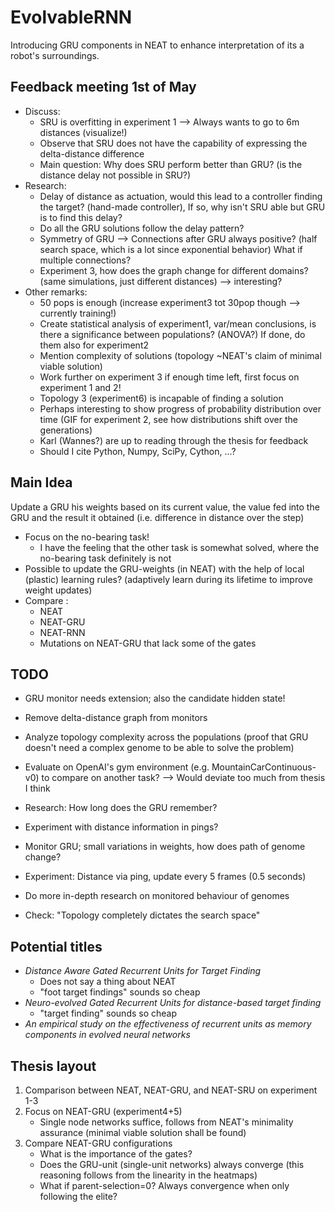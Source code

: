 # EvolvableRNN
Introducing GRU components in NEAT to enhance interpretation of its a robot's surroundings.


## Feedback meeting 1st of May

* Discuss:
    * SRU is overfitting in experiment 1 --> Always wants to go to 6m distances (visualize!)
    * Observe that SRU does not have the capability of expressing the delta-distance difference
    * Main question: Why does SRU perform better than GRU? (is the distance delay not possible in SRU?)
* Research:
    * Delay of distance as actuation, would this lead to a controller finding the target? (hand-made controller), 
        If so, why isn't SRU able but GRU is to find this delay?
    * Do all the GRU solutions follow the delay pattern?
    * Symmetry of GRU --> Connections after GRU always positive? (half search space, which is a lot since exponential behavior)
        What if multiple connections?
    * Experiment 3, how does the graph change for different domains? (same simulations, just different distances) --> interesting?
* Other remarks:
    * 50 pops is enough (increase experiment3 tot 30pop though --> currently training!)
    * Create statistical analysis of experiment1, var/mean conclusions, is there a significance between populations? (ANOVA?)
        If done, do them also for experiment2
    * Mention complexity of solutions (topology ~NEAT's claim of minimal viable solution)
    * Work further on experiment 3 if enough time left, first focus on experiment 1 and 2!
    * Topology 3 (experiment6) is incapable of finding a solution
    * Perhaps interesting to show progress of probability distribution over time (GIF for experiment 2, see how distributions shift over the generations)
    * Karl (Wannes?) are up to reading through the thesis for feedback 
    * Should I cite Python, Numpy, SciPy, Cython, ...?


## Main Idea

Update a GRU his weights based on its current value, the value fed into the GRU and the result it obtained (i.e. difference in distance over the step)

* Focus on the no-bearing task!
    * I have the feeling that the other task is somewhat solved, where the no-bearing task definitely is not
* Possible to update the GRU-weights (in NEAT) with the help of local (plastic) learning rules? (adaptively learn during its lifetime to improve weight updates)
* Compare :
    * NEAT
    * NEAT-GRU
    * NEAT-RNN
    * Mutations on NEAT-GRU that lack some of the gates



## TODO

* GRU monitor needs extension; also the candidate hidden state!

* Remove delta-distance graph from monitors

* Analyze topology complexity across the populations (proof that GRU doesn't need a complex genome to be able to solve the problem)

* Evaluate on OpenAI's gym environment (e.g. MountainCarContinuous-v0) to compare on another task? --> Would deviate too much from thesis I think

* Research: How long does the GRU remember?

* Experiment with distance information in pings?

* Monitor GRU; small variations in weights, how does path of genome change?

* Experiment: Distance via ping, update every 5 frames (0.5 seconds)

* Do more in-depth research on monitored behaviour of genomes

* Check: "Topology completely dictates the search space"



## Potential titles

* *Distance Aware Gated Recurrent Units for Target Finding*
    * Does not say a thing about NEAT
    * "foot target findings" sounds so cheap
* *Neuro-evolved Gated Recurrent Units for distance-based target finding*
    * "target finding" sounds so cheap
* *An empirical study on the effectiveness of recurrent units as memory components in evolved neural networks*



## Thesis layout

1) Comparison between NEAT, NEAT-GRU, and NEAT-SRU on experiment 1-3
2) Focus on NEAT-GRU (experiment4+5)
    * Single node networks suffice, follows from NEAT's minimality assurance (minimal viable solution shall be found)
3) Compare NEAT-GRU configurations
    * What is the importance of the gates?
    * Does the GRU-unit (single-unit networks) always converge (this reasoning follows from the linearity in the heatmaps)
    * What if parent-selection=0? Always convergence when only following the elite?
